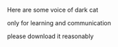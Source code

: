 Here are some voice of dark cat

only for learning and communication

please download it reasonably
